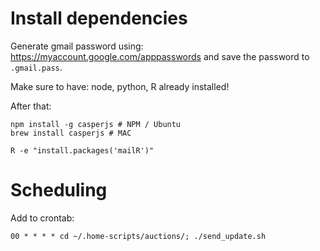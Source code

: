 # Install dependencies

Generate gmail password using: https://myaccount.google.com/apppasswords and save the password to `.gmail.pass`.

Make sure to have: node, python, R already installed!

After that:
```
npm install -g casperjs # NPM / Ubuntu
brew install casperjs # MAC

R -e "install.packages('mailR')"
```


# Scheduling

Add to crontab:
```
00 * * * * cd ~/.home-scripts/auctions/; ./send_update.sh
```
